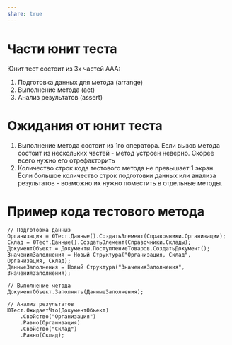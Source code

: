 ```yaml
---
share: true  
---
```

# Части юнит теста
Юнит тест состоит из 3х частей AAA:
1. Подготовка данных для метода (arrange)
2. Выполнение метода (act)
3. Анализ результатов (assert)

# Ожидания от юнит теста
1. Выполнение метода состоит из 1го оператора. Если вызов метода состоит из нескольких частей - метод устроен неверно. Скорее всего нужно его отрефакторить
2. Количество строк кода тестового метода не превышает 1 экран. Если большое количество строк подготовки данных или анализа результатов - возможно их нужно поместить в отдельные методы.
# Пример кода тестового метода
```bsl
// Подготовка данныз
Организация = ЮТест.Данные().СоздатьЭлемент(Справочники.Организации);
Склад = ЮТест.Данные().СоздатьЭлемент(Справочники.Склады);
ДокументОбъект = Документы.ПоступлениеТоваров.СоздатьДокумент();
ЗначенияЗаполнения = Новый Структура("Организация, Склад", Организация, Склад);
ДанныеЗаполнения = Новый Структура("ЗначенияЗаполнения", ЗначенияЗаполнения);

// Выполнение метода
ДокументОбъект.Заполнить(ДанныеЗаполнения);

// Анализ результатов
ЮТест.ОжидаетЧто(ДокументОбъект)
	.Свойство("Организация")
	.Равно(Организация)
	.Свойство("Склад")
	.Равно(Склад);
```
